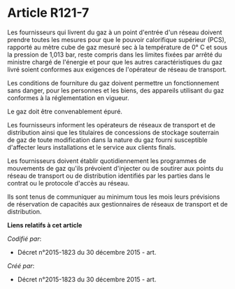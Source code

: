 # Article R121-7

Les fournisseurs qui livrent du gaz à un point d'entrée d'un réseau doivent prendre toutes les mesures pour que le pouvoir
calorifique supérieur (PCS), rapporté au mètre cube de gaz mesuré sec à la température de 0° C et sous la pression de 1,013
bar, reste compris dans les limites fixées par arrêté du ministre chargé de l'énergie et pour que les autres caractéristiques
du gaz livré soient conformes aux exigences de l'opérateur de réseau de transport.

Les conditions de fourniture du gaz doivent permettre un fonctionnement sans danger, pour les personnes et les biens, des
appareils utilisant du gaz conformes à la réglementation en vigueur.

Le gaz doit être convenablement épuré.

Les fournisseurs informent les opérateurs de réseaux de transport et de distribution ainsi que les titulaires de concessions
de stockage souterrain de gaz de toute modification dans la nature du gaz fourni susceptible d'affecter leurs installations
et le service aux clients finals.

Les fournisseurs doivent établir quotidiennement les programmes de mouvements de gaz qu'ils prévoient d'injecter ou de
soutirer aux points du réseau de transport ou de distribution identifiés par les parties dans le contrat ou le protocole
d'accès au réseau.

Ils sont tenus de communiquer au minimum tous les mois leurs prévisions de réservation de capacités aux gestionnaires de
réseaux de transport et de distribution.

**Liens relatifs à cet article**

_Codifié par_:

  - Décret n°2015-1823 du 30 décembre 2015 - art.

_Créé par_:

  - Décret n°2015-1823 du 30 décembre 2015 - art.
